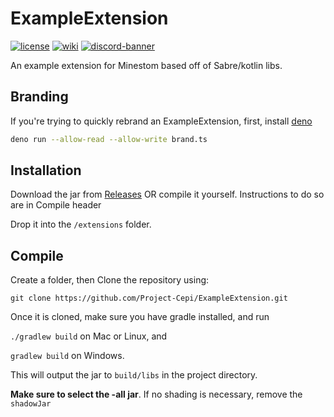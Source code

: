 # ExampleExtension
[![license](https://img.shields.io/github/license/Project-Cepi/ExampleExtension?style=for-the-badge&color=b2204c)](../LICENSE)
[![wiki](https://img.shields.io/badge/documentation-wiki-74aad6?style=for-the-badge)](https://project-cepi.github.io/)
[![discord-banner](https://img.shields.io/discord/706185253441634317?label=discord&style=for-the-badge&color=7289da)](https://discord.cepi.world/8K8WMGV)

An example extension for Minestom based off of Sabre/kotlin libs.

## Branding
If you're trying to quickly rebrand an ExampleExtension, first, install [deno](https://deno.land)

```bash
deno run --allow-read --allow-write brand.ts
```

## Installation

Download the jar from [Releases](https://github.com/Project-Cepi/ExampleExtension/releases)
OR compile it yourself. Instructions to do so are in Compile header

Drop it into the `/extensions` folder.

## Compile

Create a folder, then
Clone the repository using:

`git clone https://github.com/Project-Cepi/ExampleExtension.git`

Once it is cloned, make sure you have gradle installed, and run

`./gradlew build` on Mac or Linux, and

`gradlew build` on Windows.

This will output the jar to `build/libs` in the project directory.

**Make sure to select the -all jar**. If no shading is necessary, remove the `shadowJar`
